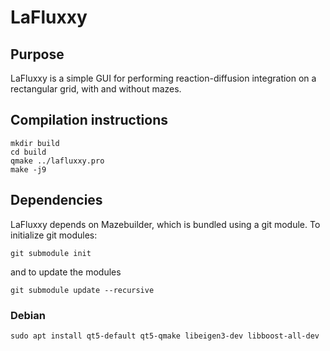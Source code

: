 # LaFluxxy

## Purpose
LaFluxxy is a simple GUI for performing reaction-diffusion integration on a rectangular grid, with and without mazes.

## Compilation instructions
```
mkdir build
cd build
qmake ../lafluxxy.pro
make -j9
```
## Dependencies

LaFluxxy depends on Mazebuilder, which is bundled using a git module. To initialize git modules:
```
git submodule init
```

and to update the modules
```
git submodule update --recursive
```

### Debian
```
sudo apt install qt5-default qt5-qmake libeigen3-dev libboost-all-dev
```
